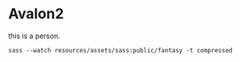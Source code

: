 # Avalon2

this is a person.

```
sass --watch resources/assets/sass:public/fantasy -t compressed
```